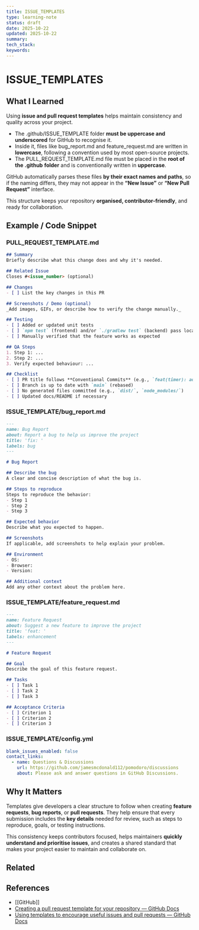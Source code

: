```yaml
---
title: ISSUE_TEMPLATES
type: learning-note
status: draft
date: 2025-10-22
updated: 2025-10-22
summary:
tech_stack:
keywords:
---
```

# ISSUE_TEMPLATES

## What I Learned
Using **issue and pull request templates** helps maintain consistency and quality across your project.
- The .github/ISSUE_TEMPLATE folder **must be uppercase and underscored** for GitHub to recognise it.
- Inside it, files like bug_report.md and feature_request.md are written in **lowercase**, following a convention used by most open-source projects.
- The PULL_REQUEST_TEMPLATE.md file must be placed in the **root of the** **.github** **folder** and is conventionally written in **uppercase**.
    

GitHub automatically parses these files **by their exact names and paths**, so if the naming differs, they may not appear in the **“New Issue”** or **“New Pull Request”** interface.

This structure keeps your repository **organised, contributor-friendly**, and ready for collaboration.

## Example / Code Snippet
### PULL_REQUEST_TEMPLATE.md
```markdown
## Summary
Briefly describe what this change does and why it's needed.

## Related Issue
Closes #<issue_number> (optional)

## Changes
- [ ] List the key changes in this PR

## Screenshots / Demo (optional)
_Add images, GIFs, or describe how to verify the change manually._

## Testing
- [ ] Added or updated unit tests
- [ ] `npm test` (frontend) and/or `./gradlew test` (backend) pass locally
- [ ] Manually verified that the feature works as expected

## QA Steps
1. Step 1: ...
2. Step 2: ...
3. Verify expected behaviour: ...

## Checklist
- [ ] PR title follows **Conventional Commits** (e.g., `feat(timer): add Start/Pause toggle`)
- [ ] Branch is up to date with `main` (rebased)
- [ ] No generated files committed (e.g., `dist/`, `node_modules/`)
- [ ] Updated docs/README if necessary
```

### ISSUE_TEMPLATE/bug_report.md
```md
---
name: Bug Report
about: Report a bug to help us improve the project
title: 'fix: '
labels: bug
---

# Bug Report

## Describe the bug
A clear and concise description of what the bug is.

## Steps to reproduce
Steps to reproduce the behavior:
- Step 1
- Step 2
- Step 3

## Expected behavior
Describe what you expected to happen.

## Screenshots
If applicable, add screenshots to help explain your problem.

## Environment
- OS: 
- Browser: 
- Version: 

## Additional context
Add any other context about the problem here.
```

### ISSUE_TEMPLATE/feature_request.md
```markdown
---
name: Feature Request
about: Suggest a new feature to improve the project
title: 'feat: '
labels: enhancement
---

# Feature Request

## Goal
Describe the goal of this feature request.

## Tasks
- [ ] Task 1
- [ ] Task 2
- [ ] Task 3

## Acceptance Criteria
- [ ] Criterion 1
- [ ] Criterion 2
- [ ] Criterion 3
```

### ISSUE_TEMPLATE/config.yml
```yaml
blank_issues_enabled: false
contact_links:
  - name: Questions & Discussions
    url: https://github.com/jamesmcdonald112/pomodoro/discussions
    about: Please ask and answer questions in GitHub Discussions.
```

## Why It Matters
Templates give developers a clear structure to follow when creating **feature requests**, **bug reports**, or **pull requests**.
They help ensure that every submission includes the **key details** needed for review, such as steps to reproduce, goals, or testing instructions.

This consistency keeps contributors focused, helps maintainers **quickly understand and prioritise issues**, and creates a shared standard that makes your project easier to maintain and collaborate on.

## Related 

## References
- [[GitHub]]
- [Creating a pull request template for your repository — GitHub Docs](https://docs.github.com/en/communities/using-templates-to-encourage-useful-issues-and-pull-requests/creating-a-pull-request-template-for-your-repository)
- [Using templates to encourage useful issues and pull requests — GitHub Docs](https://docs.github.com/en/communities/using-templates-to-encourage-useful-issues-and-pull-requests/about-issue-and-pull-request-templates)